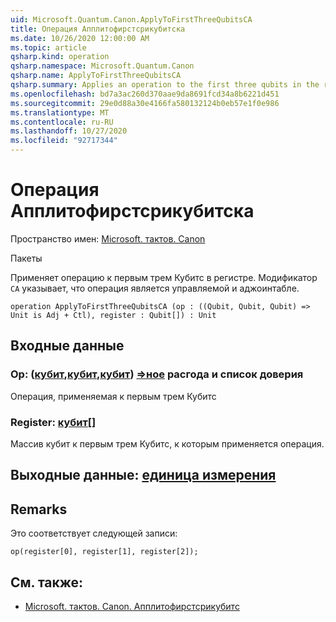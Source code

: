 ```yaml
---
uid: Microsoft.Quantum.Canon.ApplyToFirstThreeQubitsCA
title: Операция Апплитофирстсрикубитска
ms.date: 10/26/2020 12:00:00 AM
ms.topic: article
qsharp.kind: operation
qsharp.namespace: Microsoft.Quantum.Canon
qsharp.name: ApplyToFirstThreeQubitsCA
qsharp.summary: Applies an operation to the first three qubits in the register. The modifier `CA` indicates that the operation is controllable and adjointable.
ms.openlocfilehash: bd7a3ac260d370aae9da8691fcd34a8b6221d451
ms.sourcegitcommit: 29e0d88a30e4166fa580132124b0eb57e1f0e986
ms.translationtype: MT
ms.contentlocale: ru-RU
ms.lasthandoff: 10/27/2020
ms.locfileid: "92717344"
---
```

# <a name="applytofirstthreequbitsca-operation"></a>Операция Апплитофирстсрикубитска

Пространство имен: [Microsoft. тактов. Canon](xref:Microsoft.Quantum.Canon)

Пакеты [](https://nuget.org/packages/)


Применяет операцию к первым трем Кубитс в регистре.
Модификатор `CA` указывает, что операция является управляемой и аджоинтабле.

```qsharp
operation ApplyToFirstThreeQubitsCA (op : ((Qubit, Qubit, Qubit) => Unit is Adj + Ctl), register : Qubit[]) : Unit
```


## <a name="input"></a>Входные данные

### <a name="op--qubitqubitqubit--unit-adj--ctl"></a>Op: ([кубит](xref:microsoft.quantum.lang-ref.qubit),[кубит](xref:microsoft.quantum.lang-ref.qubit),[кубит](xref:microsoft.quantum.lang-ref.qubit)) [=>ное](xref:microsoft.quantum.lang-ref.unit) расгода и список доверия

Операция, применяемая к первым трем Кубитс


### <a name="register--qubit"></a>Register: [кубит](xref:microsoft.quantum.lang-ref.qubit)[]

Массив кубит к первым трем Кубитс, к которым применяется операция.



## <a name="output--unit"></a>Выходные данные: [единица измерения](xref:microsoft.quantum.lang-ref.unit)



## <a name="remarks"></a>Remarks

Это соответствует следующей записи:

```qsharp
op(register[0], register[1], register[2]);
```

## <a name="see-also"></a>См. также:

- [Microsoft. тактов. Canon. Апплитофирстсрикубитс](xref:Microsoft.Quantum.Canon.ApplyToFirstThreeQubits)